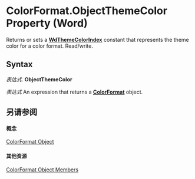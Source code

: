 
# ColorFormat.ObjectThemeColor Property (Word)

 Returns or sets a **[WdThemeColorIndex](53155d76-428a-20c2-66d4-241788e3377a.md)** constant that represents the theme color for a color format. Read/write.


## Syntax

 _表达式_. **ObjectThemeColor**

 _表达式_ An expression that returns a **[ColorFormat](5f12793f-d847-ecf2-6cf6-39387f7f0b28.md)** object.


## 另请参阅


#### 概念


[ColorFormat Object](5f12793f-d847-ecf2-6cf6-39387f7f0b28.md)
#### 其他资源


[ColorFormat Object Members](http://msdn.microsoft.com/library/d2f7e135-314d-b037-25cc-0b09cfedb8d7%28Office.15%29.aspx)